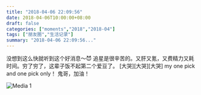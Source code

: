 ```yaml
---
title: "2018-04-06 22:09:56"
date: 2018-04-06T10:00:00+08:00
draft: false
categories: ["moments","2018","2018-04"]
tags: ["朋友圈","生活记录"]
summary: "2018-04-06 22:09:56..."
---
```


没想到这么快就听到这个好消息～😈
追星是很辛苦的。又肝又氪，又费精力又耗时间。穷了穷了，这辈子饭不起第二个爱豆了。
[大哭][大哭][大哭]
my one pick and one pick only！
鬼哥，加油！

![Media 1](/Moments/photos/2018-04-06/201804062209560.jpg)

